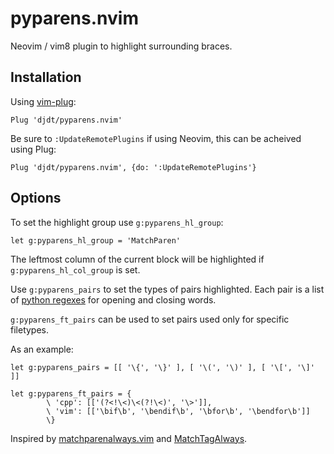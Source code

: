 # pyparens.nvim
Neovim / vim8 plugin to highlight surrounding braces.

## Installation

Using [vim-plug](https://github.com/junegunn/vim-plug):
```
Plug 'djdt/pyparens.nvim'
```
Be sure to `:UpdateRemotePlugins` if using Neovim, this can be acheived using Plug:
```
Plug 'djdt/pyparens.nvim', {do: ':UpdateRemotePlugins'}
```

## Options

To set the highlight group use `g:pyparens_hl_group`:
```
let g:pyparens_hl_group = 'MatchParen'
```
The leftmost column of the current block will be highlighted if `g:pyparens_hl_col_group` is set.

Use `g:pyparens_pairs` to set the types of pairs highlighted.
Each pair is a list of [python regexes](https://docs.python.org/3/howto/regex.html#regex-howto) for opening and closing words.

`g:pyparens_ft_pairs` can be used to set pairs used only for specific filetypes.

As an example:
```
let g:pyparens_pairs = [[ '\{', '\}' ], [ '\(', '\)' ], [ '\[', '\]' ]]

let g:pyparens_ft_pairs = {
		\ 'cpp': [['(?<!\<)\<(?!\<)', '\>']],
		\ 'vim': [['\bif\b', '\bendif\b', '\bfor\b', '\bendfor\b']]
		\}
```

Inspired by [matchparenalways.vim](https://github.com/justinmk/vim-matchparenalways) and [MatchTagAlways](https://github.com/Valloric/MatchTagAlways).
